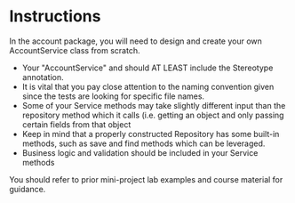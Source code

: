 # Instructions
In the account package, you will need to design and create your own AccountService class from scratch.

- Your "AccountService" and should AT LEAST include the Stereotype annotation. 
- It is vital that you pay close attention to the naming convention given since the tests are looking for specific file names.
- Some of your Service methods may take slightly different input than the repository method which it calls (i.e. getting an object and only passing certain fields from that object
- Keep in mind that a properly constructed Repository has some built-in methods, such as save and find methods which can be leveraged.
- Business logic and validation should be included in your Service methods

You should refer to prior mini-project lab examples and course material for guidance.
